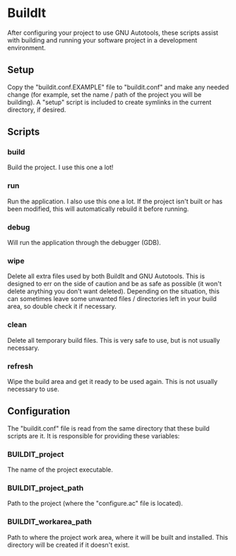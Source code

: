 # BuildIt

After configuring your project to use GNU Autotools, these scripts assist with building and running your software project in a development environment.

## Setup

Copy the "buildit.conf.EXAMPLE" file to "buildit.conf" and make any needed change (for example, set the name / path of the project you will be building). A "setup" script is included to create symlinks in the current directory, if desired.

## Scripts

### build

Build the project. I use this one a lot!

### run

Run the application. I also use this one a lot. If the project isn't built or has been modified, this will automatically rebuild it before running.

### debug

Will run the application through the debugger (GDB).

### wipe

Delete all extra files used by both BuildIt and GNU Autotools. This is designed to err on the side of caution and be as safe as possible (it won't delete anything you don't want deleted). Depending on the situation, this can sometimes leave some unwanted files / directories left in your build area, so double check it if necessary.

### clean

Delete all temporary build files. This is very safe to use, but is not usually necessary.

### refresh

Wipe the build area and get it ready to be used again. This is not usually necessary to use.

## Configuration

The "buildit.conf" file is read from the same directory that these build scripts are it. It is responsible for providing these variables:

### BUILDIT_project

The name of the project executable.

### BUILDIT_project_path

Path to the project (where the "configure.ac" file is located).

### BUILDIT_workarea_path

Path to where the project work area, where it will be built and installed. This directory will be created if it doesn't exist.
